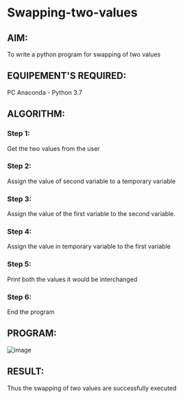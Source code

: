 # Swapping-two-values
## AIM:
To write a python program for swapping of two values
## EQUIPEMENT'S REQUIRED: 
PC
Anaconda - Python 3.7
## ALGORITHM: 
### Step 1:
Get the two values from the user
### Step 2: 
Assign the value of second variable to a temporary variable 
### Step 3: 
Assign the value of the first variable to the second variable.
### Step 4:  
Assign the value in temporary variable to the first variable
### Step 5: 
Print both the values it would be interchanged
### Step 6: 
End the program
## PROGRAM:

![image](https://github.com/RANJANKUMAR007/Swapping-two-values/assets/152128740/2a3ef298-fae4-4650-83f6-3b1e63fc3cb6)



## RESULT:
Thus the swapping of two values are successfully executed



